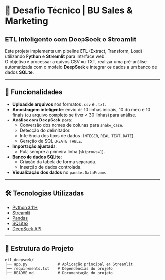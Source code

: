# 🚀 Desafio Técnico | BU Sales & Marketing

## ETL Inteligente com DeepSeek e Streamlit
Este projeto implementa um pipeline **ETL** (Extract, Transform, Load) utilizando **Python** e **Streamlit** para interface web.  
O objetivo é processar arquivos CSV ou TXT, realizar uma pré-análise automatizada com o modelo **DeepSeek** e integrar os dados a um banco de dados **SQLite**.

---

## 🚀 Funcionalidades
- **Upload de arquivos** nos formatos `.csv` e `.txt`.
- **Amostragem inteligente**: envio de 10 linhas iniciais, 10 do meio e 10 finais (ou arquivo completo se tiver < 30 linhas) para análise.
- **Análise com DeepSeek** para:
  - Conversão dos nomes de colunas para `snake_case`.
  - Detecção do delimitador.
  - Inferência dos tipos de dados (`INTEGER`, `REAL`, `TEXT`, `DATE`).
  - Geração de SQL `CREATE TABLE`.
- **Importação ajustada**:
  - Pula sempre a primeira linha (`skiprows=1`).
- **Banco de dados SQLite**:
  - Criação da tabela de forma separada.
  - Inserção de dados controlada.
- **Visualização dos dados** no `pandas.DataFrame`.

---

## 🛠 Tecnologias Utilizadas
- [Python 3.11+](https://www.python.org/)
- [Streamlit](https://streamlit.io/)
- [Pandas](https://pandas.pydata.org/)
- [SQLite3](https://www.sqlite.org/index.html)
- [DeepSeek API](https://www.deepseek.com/)

---

## 📂 Estrutura do Projeto
```
etl_deepseek/
│── app.py              # Aplicação principal em Streamlit
│── requirements.txt    # Dependências do projeto
│── README.md           # Documentação do projeto
```




